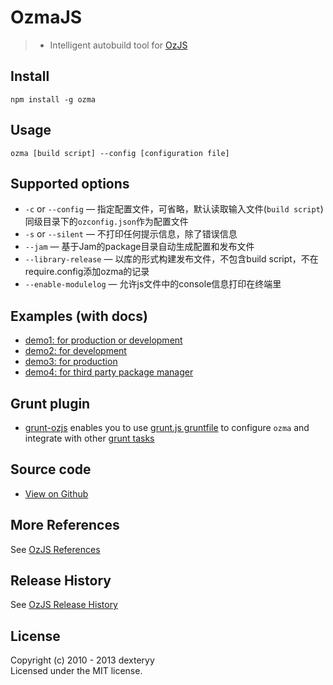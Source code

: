 <!---
layout: intro
title: OzmaJS
-->

# OzmaJS

> * Intelligent autobuild tool for [OzJS](http://ozjs.org)

## Install

```
npm install -g ozma
```

## Usage

```
ozma [build script] --config [configuration file]
```

## Supported options

* `-c` or `--config` — 指定配置文件，可省略，默认读取输入文件(`build script`)同级目录下的`ozconfig.json`作为配置文件
* `-s` or `--silent` — 不打印任何提示信息，除了错误信息
* `--jam` — 基于Jam的package目录自动生成配置和发布文件
* `--library-release` — 以库的形式构建发布文件，不包含build script，不在require.config添加ozma的记录
* `--enable-modulelog` — 允许js文件中的console信息打印在终端里

## Examples (with docs)

* [demo1: for production or development](http://ozjs.org/ozma/examples/demo1.html)
* [demo2: for development](http://ozjs.org/ozma/examples/demo2.html)
* [demo3: for production](http://ozjs.org/ozma/examples/demo3.html)
* [demo4: for third party package manager](http://ozjs.org/ozma/examples/demo4.html)

## Grunt plugin

* [grunt-ozjs](https://github.com/dexteryy/grunt-ozjs) enables you to use [grunt.js gruntfile](https://github.com/gruntjs/grunt/blob/master/docs/getting_started.md) to configure `ozma` and integrate with other [grunt tasks](http://gruntjs.com/)

## Source code

* [View on Github](https://github.com/dexteryy/ozma.js)

## More References

See [OzJS References](http://ozjs.org/#ref)

## Release History

See [OzJS Release History](http://ozjs.org/#release)

## License

Copyright (c) 2010 - 2013 dexteryy  
Licensed under the MIT license.

